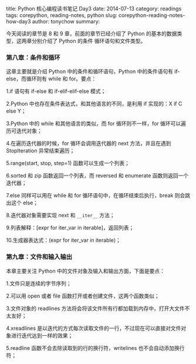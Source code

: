 title: Python 核心编程读书笔记 Day3
date: 2014-07-13
category: readings
tags: corepython, reading-notes, python
slug: corepython-reading-notes-how-day3
author: tonychow
summary: 

今天阅读的章节是 8 和 9 章，前面的章节已经介绍了 Python 的基本的数据类型，这两章分别介绍了 Python 的条件
循环语句和文件类型。

### 第八章：条件和循环

这章主要就是介绍 Python 中的条件和循环语句，Python 中的条件语句有 if-else，而循环则有 while 和 for。要点：

1.if 语句有 if-else 和 if-elif-elif-else 模式；

2.Python 中也存在条件表达式，和其他语言的不同，是利用 if 实现的：X if C else Y；

3.Python 中的 while 和其他语言的类似，而 for 循环则不一样，for 循环可以遍历可迭代对象；

4.在遍历迭代器的时候，for 循环会调用迭代器的 next 方法，并且在遇到 StopIteration 异常结束遍历；

5.range(start, stop, step=1) 函数可以生成一个列表；

6.sorted 和 zip 函数返回一个列表，而 reversed 和 enumerate 函数则返回一个迭代器；

7.else 同样可以用在 while 和 for 循环语句中，在循环结束后执行，break 则会跳出这个 else；

8.迭代器对象需要实现 next 和 `__iter__` 方法；

9.列表解释：[expr for iter_var in iterable]，返回列表；

10.生成器表达式：(expr for iter_var in iterable)；

<!--more-->

### 第九章：文件和输入输出

本章主要关注 Python 中的文件对象及输入和输出方面，下面是要点：

1.文件只是连续的字节序列；

2.可以用 open 或者 file 函数打开或者创建文件，这两个函数类似；

3.文件对象的 readlines 方法将会将该文件所有行都加载到内存中，打开大文件不太友好；

4.xreadlines 是以迭代的方式每次读取文件的一行，不过现在可以直接对文件对象进行迭代达到一样的效果；

5.readline 函数不会去除读取到的行的换行符，writelines 也不会自动添加换行符；
